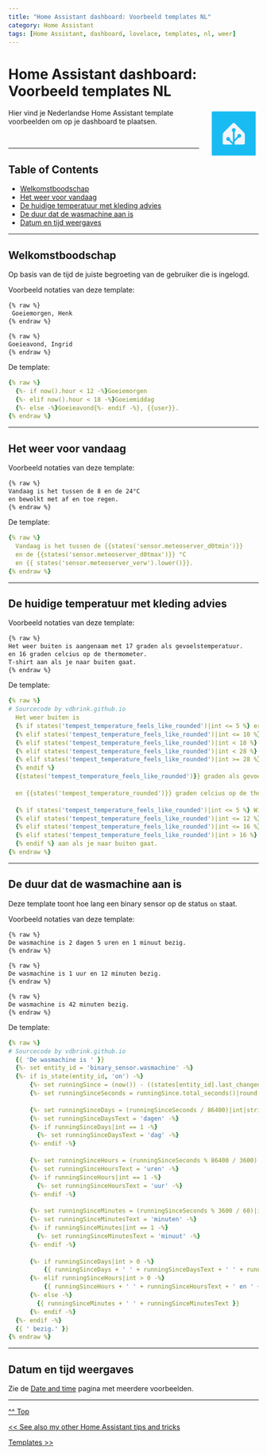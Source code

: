 ```yaml
---
title: "Home Assistant dashboard: Voorbeeld templates NL"
category: Home Assistant
tags: [Home Assistant, dashboard, lovelace, templates, nl, weer]
---
```


# Home Assistant dashboard: Voorbeeld templates NL

 <a href="index"><img src="images/home_assistant_logo.png" style="float: right;margin-left:20px" alt="Home Assistant logo" height="100px"></a>

Hier vind je Nederlandse Home Assistant template voorbeelden om op je dashboard te plaatsen.

<br>

---

## Table of Contents
<!-- TOC -->
  * [Welkomstboodschap](#welkomstboodschap)
  * [Het weer voor vandaag](#het-weer-voor-vandaag)
  * [De huidige temperatuur met kleding advies](#de-huidige-temperatuur-met-kleding-advies)
  * [De duur dat de wasmachine aan is](#de-duur-dat-de-wasmachine-aan-is)
  * [Datum en tijd weergaves](#datum-en-tijd-weergaves)
<!-- TOC -->

---

## Welkomstboodschap

Op basis van de tijd de juiste begroeting van de gebruiker die is ingelogd.

Voorbeeld notaties van deze template:
```text
{% raw %}
 Goeiemorgen, Henk
{% endraw %}
```
```text
{% raw %}
Goeieavond, Ingrid
{% endraw %}
```

De template:
```yaml
{% raw %}
  {%- if now().hour < 12 -%}Goeiemorgen
  {%- elif now().hour < 18 -%}Goeiemiddag
  {%- else -%}Goeieavond{%- endif -%}, {{user}}.
{% endraw %}
```
---

## Het weer voor vandaag

Voorbeeld notaties van deze template:
```text
{% raw %}
Vandaag is het tussen de 8 en de 24°C 
en bewolkt met af en toe regen. 
{% endraw %}
```

De template:
```yaml
{% raw %}
  Vandaag is het tussen de {{states('sensor.meteoserver_d0tmin')}} 
  en de {{states('sensor.meteoserver_d0tmax')}} °C 
  en {{ states('sensor.meteoserver_verw').lower()}}.
{% endraw %}
```

---

## De huidige temperatuur met kleding advies

Voorbeeld notaties van deze template:
```text
{% raw %}
Het weer buiten is aangenaam met 17 graden als gevoelstemperatuur.
en 16 graden celcius op de thermometer.
T-shirt aan als je naar buiten gaat.
{% endraw %}
```

De template:
```yaml
{% raw %}
# Sourcecode by vdbrink.github.io
  Het weer buiten is 
  {% if states('tempest_temperature_feels_like_rounded')|int <= 5 %} erg koud met slechts 
  {% elif states('tempest_temperature_feels_like_rounded')|int <= 10 %} fris met slechts  
  {% elif states('tempest_temperature_feels_like_rounded')|int < 18 %} aangenaam met 
  {% elif states('tempest_temperature_feels_like_rounded')|int < 28 %} een erg aangename temperatuur met 
  {% elif states('tempest_temperature_feels_like_rounded')|int >= 28 %} heet met 
  {% endif %}
  {{states('tempest_temperature_feels_like_rounded')}} graden als gevoelstemperatuur.

  en {{states('tempest_temperature_rounded')}} graden celcius op de thermometer.
  
  {% if states('tempest_temperature_feels_like_rounded')|int <= 5 %} Winterjas en handschoenen
  {% elif states('tempest_temperature_feels_like_rounded')|int <= 12 %} Softshell
  {% elif states('tempest_temperature_feels_like_rounded')|int <= 16 %} Vest
  {% elif states('tempest_temperature_feels_like_rounded')|int > 16 %} T-shirt
  {% endif %} aan als je naar buiten gaat.
{% endraw %}
```

---
## De duur dat de wasmachine aan is

Deze template toont hoe lang een binary sensor op de status `on` staat.

Voorbeeld notaties van deze template:
```text
{% raw %}
De wasmachine is 2 dagen 5 uren en 1 minuut bezig.
{% endraw %}
```
```text
{% raw %}
De wasmachine is 1 uur en 12 minuten bezig.
{% endraw %}
```
```text
{% raw %}
De wasmachine is 42 minuten bezig.
{% endraw %}
```

De template:
```yaml
{% raw %}
# Sourcecode by vdbrink.github.io
  {{ 'De wasmachine is ' }}
  {%- set entity_id = 'binary_sensor.wasmachine' -%}
  {%- if is_state(entity_id, 'on') -%}
      {%- set runningSince = (now()) - ((states[entity_id].last_changed)) -%}
      {%- set runningSinceSeconds = runningSince.total_seconds()|round -%}
      
      {%- set runningSinceDays = (runningSinceSeconds / 86400)|int|string -%}
      {%- set runningSinceDaysText = 'dagen' -%}
      {%- if runningSinceDays|int == 1 -%}
        {%- set runningSinceDaysText = 'dag' -%}
      {%- endif -%}
      
      {%- set runningSinceHours = (runningSinceSeconds % 86400 / 3600)|int|string -%}
      {%- set runningSinceHoursText = 'uren' -%}
      {%- if runningSinceHours|int == 1 -%}
        {%- set runningSinceHoursText = 'uur' -%}
      {%- endif -%}
    
      {%- set runningSinceMinutes = (runningSinceSeconds % 3600 / 60)|int|string -%}
      {%- set runningSinceMinutesText = 'minuten' -%}
      {%- if runningSinceMinutes|int == 1 -%}
        {%- set runningSinceMinutesText = 'minuut' -%}
      {%- endif -%}
  
      {%- if runningSinceDays|int > 0 -%}
          {{ runningSinceDays + ' ' + runningSinceDaysText + ' ' + runningSinceHours + ' ' + runningSinceHoursText + ' en ' + runningSinceMinutes + ' ' + runningSinceMinutesText }}
      {%- elif runningSinceHours|int > 0 -%}
          {{ runningSinceHours + ' ' + runningSinceHoursText + ' en ' + runningSinceMinutes + ' ' + runningSinceMinutesText }}
      {%- else -%}
        {{ runningSinceMinutes + ' ' + runningSinceMinutesText }}
      {%- endif -%}
  {%- endif -%}
  {{ ' bezig.' }}
{% endraw %}
```

---

## Datum en tijd weergaves

Zie de [Date and time](homeassistant_dashboard_date_time#time-and-date) pagina met meerdere voorbeelden.

---
[^^ Top](#table-of-contents)

[<< See also my other Home Assistant tips and tricks](index)

[Templates >>](homeassistant_templates)